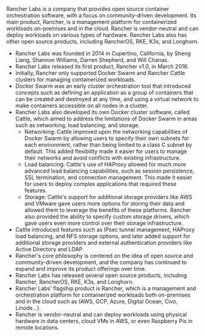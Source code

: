 

Rancher Labs is a company that provides open source container orchestration software, with a focus on community-driven development. Its main product, Rancher, is a management platform for containerized workloads on-premises and in the cloud. Rancher is vendor-neutral and can deploy workloads on various types of hardware. Rancher Labs also has other open source products, including RancherOS, RKE, K3s, and Longhorn.

- Rancher Labs was founded in 2014 in Cupertino, California, by Sheng Liang, Shannon Williams, Darren Shepherd, and Will Chanas.
- Rancher Labs released its first product, Rancher v1.0, in March 2016.
- Initially, Rancher only supported Docker Swarm and Rancher Cattle clusters for managing containerized workloads.
- Docker Swarm was an early cluster orchestration tool that introduced concepts such as defining an application as a group of containers that can be created and destroyed at any time, and using a virtual network to make containers accessible on all nodes in a cluster.
- Rancher Labs also developed its own Docker cluster software, called Cattle, which aimed to address the limitations of Docker Swarm in areas such as networking, load balancing, and storage.
  - Networking: Cattle improved upon the networking capabilities of Docker Swarm by allowing users to specify their own subnets for each environment, rather than being limited to a class C subnet by default. This added flexibility made it easier for users to manage their networks and avoid conflicts with existing infrastructure.
  - Load balancing: Cattle's use of HAProxy allowed for much more advanced load balancing capabilities, such as session persistence, SSL termination, and connection management. This made it easier for users to deploy complex applications that required these features.
  - Storage: Cattle's support for additional storage providers like AWS and VMware gave users more options for storing their data and allowed them to leverage the benefits of these platforms. Rancher also provided the ability to specify custom storage drivers, which gave users even more control over their storage infrastructure.
- Cattle introduced features such as IPsec tunnel management, HAProxy load balancing, and NFS storage options, and later added support for additional storage providers and external authentication providers like Active Directory and LDAP.
- Rancher's core philosophy is centered on the idea of open source and community-driven development, and the company has continued to expand and improve its product offerings over time.
- Rancher Labs has released several open source products, including Rancher, RancherOS, RKE, K3s, and Longhorn.
- Rancher Labs' flagship product is Rancher, which is a management and orchestration platform for containerized workloads both on-premises and in the cloud such as (AWS, GCP, Azure, Digital Ocean, Civo, Linode...).
- Rancher is vendor-neutral and can deploy workloads using physical hardware in data centers, cloud VMs in AWS, or even Raspberry Pis in remote locations.

